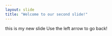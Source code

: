 ```yaml
---
layout: slide
title: "Welcome to our second slide!"
---
```

this is my new slide
Use the left arrow to go back!
